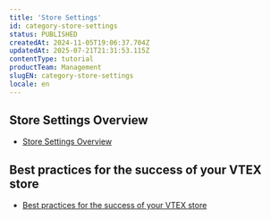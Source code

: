 ```yaml
---
title: 'Store Settings'
id: category-store-settings
status: PUBLISHED
createdAt: 2024-11-05T19:06:37.704Z
updatedAt: 2025-07-21T21:31:53.115Z
contentType: tutorial
productTeam: Management
slugEN: category-store-settings
locale: en
---
```


## Store Settings Overview

- [Store Settings Overview](https://help.vtex.com/en/docs/tutorials/store-settings-overview)

## Best practices for the success of your VTEX store

- [Best practices for the success of your VTEX store](https://help.vtex.com/en/docs/tutorials/best-practices-for-the-success-of-your-vtex-store)

